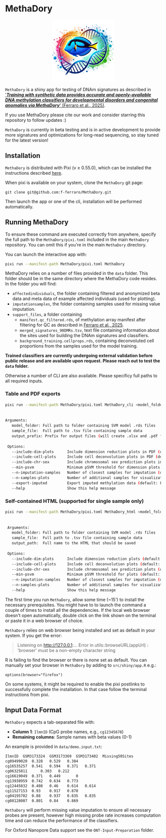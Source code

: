 # MethaDory

<p align="center">
  <img src="src/shiny/html_imports/methadory.png" width="200">
</p>

`MethaDory` is a shiny app for testing of DNAm signatures as described in ['***Training with synthetic data provides accurate and openly-available DNA methylation classifiers for developmental disorders and congenital anomalies via MethaDory***' (Ferraro et al., 2025)](https://www.medrxiv.org/content/10.1101/2025.03.28.25324859v1). 



If you use MethaDory please cite our work and consider starring this repository to follow updates :) 

`MethaDory` is currently in beta testing and is in active development to provide more signatures and optimizations for long-read sequencing, so stay tuned for the latest version! 


## Installation

`MethaDory` is distributed with Pixi (v ≥ 0.55.0), which can be installed the instructions described [here](https://pixi.sh/latest/).

When pixi is available on your system, clone the `MethaDory` git page:

```
git clone git@github.com:f-ferraro/MethaDory.git
```

Then launch the app or one of the cli, installation will be performed automatically. 

## Running MethaDory
To ensure these command are executed correctly from anywhere, specify the full path to the `MethaDory/pixi.toml` included in the main `MethaDory` repository. You can omit this if you're in the main `MethaDory` directory.

You can launch the interactive app with:

```bash
pixi run --manifest-path MethaDory/pixi.toml MethaDory
```

MethaDory relies on a number of files provided in the `data` folder. This folder should be in the same directory where the MethaDory code resides. In the folder you will find:

- `affectedindividuals`, the folder containing filtered and anonymized beta data and meta data of example affected individuals (used for plotting).
- `imputationsamples`, the folder containing samples used for missing value imputation.
- `support_files`, a folder containing
  - `manifest.qc_filtered.rds`, of methylation array manifest after filtering for QC as described in [Ferraro et al., 2025](https://www.medrxiv.org/content/10.1101/2025.03.28.25324859v1).
  - `merged_signatures_90DMRs.tsv`, text file containing information about the sites used for building the DNAm signatures and classifiers.
  - `background_training.cellprops.rds`, containing deconvoluted cell proportions from the samples used for the model training.
 
**Trained classifiers are currently undergoing external validation before public release and are available upon request. Please reach out to test the `data` folder.**


Otherwise a number of CLI are also available. Please specificy full paths to all required inputs. 


### Table and PDF exports
```bash
pixi run --manifest-path MethaDory/pixi.toml MethaDory_cli <model_folder> <sample_file> <output_prefix> [options]


Arguments:
   model_folder: Full path to folder containing SVM model .rds files
   sample_file:  Full path to .tsv file containing sample data
   output_prefix: Prefix for output files (will create .xlsx and .pdf files)

 Options:
   --include-dim-plots      Include dimension reduction plots in PDF (default: TRUE)
   --include-cell-plots     Include cell deconvolution plots in PDF (default: TRUE)
   --include-chr-sex        Include chromosomal sex prediction plots in PDF (default: TRUE)
   --min-psvm               Minimum pSVM threshold for dimension plots (default: 0.05)
   --n-imputation-samples   Number of closest samples for imputation (default: 20)
   --n-samples-plots        Number of additional samples for visualization (default: 20)
   --export-imputed         Export imputed methylation data (default: FALSE)
   --help                   Show this help message
```


### Self-contained HTML (supported for single sample only)
```bash
pixi run --manifest-path MethaDory/pixi.toml MethaDory_html <model_folder> <sample_file> <output.html> [options]


 Arguments:
   model_folder: Full path to folder containing SVM model .rds files
   sample_file:  Full path to .tsv file containing sample data
   output_path:  Full name to the HTML that should be saved

 Options:
   --include-dim-plots      Include dimension reduction plots (default: TRUE)
   --include-cell-plots     Include cell deconvolution plots (default: TRUE)
   --include-chr-sex        Include chromosomal sex prediction plots (default: TRUE)
   --min-psvm               Minimum pSVM threshold for plots (default: 0.05)
   --n-imputation-samples   Number of closest samples for imputation (default: 20)
   --n-samples-plots        Number of additional samples for visualization (default: 20)
   --help                   Show this help message
```




The first time you run `MethaDory`, allow some time (~15') to install the necessary prerequisites. You might have to to launch the command a couple of times to install all the dependencies.
If the local web browser doesn't open automatically, double click on the link shown on the terminal or paste it in a web browser of choice. 

`MethaDory` relies on web browser being installed and set as default in your system. If you get the error:

>Listening on http://127.0.0.1:... Error in utils::browseURL(appUrl) :  'browser' must be a non-empty character string

R is failing to find the browser or there is none set as default.
You can manually set your browser in `MethaDory` by adding to `src/shiny/app.R` e.g.:

```
options(browser="firefox")
```

On some systems, it might be required to enable the pixi postlinks to successfully complete the installation. In that case follow the terminal instructions from pixi.




## Input Data Format

`MethaDory` expects a tab-separated file with:
- **Column 1**: `IlmnID` (CpG probe names, e.g., `cg12345678`)
- **Remaining columns**: Sample names with beta values (0-1)

An example is provided in `data/demo.input.txt`:
```
IlmnID	GSM3173324	GSM3173369	GSM3173402	Missing50Sites
cg09499020	0.328	0.529	0.384
cg16535257	0.541	0.594	0.371	0.371
cg06325811		0.303	0.212
cg16619049	0.371	0.449		0
cg13938959	0.742	0.634	0.773
cg12445832	0.408	0.46	0.614	0.614
cg11527153	0.93	0.917	0.878
cg04195702	0.88	0.937	0.835	0.835
cg08128007	0.801	0.84	0.869
```

`MethaDory` will perform missing value imputation to ensure all necessary probes are present, however high missing probe rate increases computation time and can reduce the performance of the classifiers.

For Oxford Nanopore Data support see the `ONT-Input-Preparation` folder.

